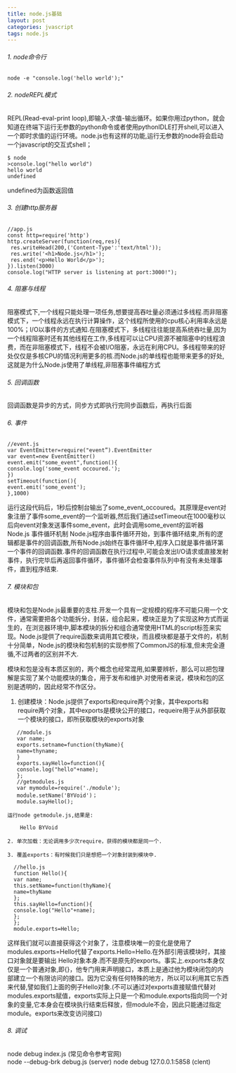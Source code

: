 ```yaml
---
title: node.js基础
layout: post
categories: jvascript
tags: node.js
---
```

###### 1. node命令行
```
node -e "console.log('hello world');"
```
###### 2. nodeREPL模式
REPL(Read-eval-print loop),即输入-求值-输出循环。如果你用过python，就会知道在终端下运行无参数的python命令或者使用pythonIDLE打开shell,可以进入一个即时求值的运行环境。node.js也有这样的功能,运行无参数的node将会启动一个javascript的交互式shell；
```
$ node
>console.log("hello world")
hello world
undefined
```
undefined为函数返回值
###### 3. 创建http服务器
```
//app.js
const http=require('http')
http.createServer(function(req,res){
 res.writeHead(200,('Content-Type':'text/html'));
 res.write('<h1>Node.js</h1>');
 res.end('<p>Hello World</p>');
}).listen(3000)
console.log("HTTP server is listening at port:3000!");
```
###### 4. 阻塞与线程
阻塞模式下,一个线程只能处理一项任务,想要提高吞吐量必须通过多线程.而非阻塞模式下，一个线程永远在执行计算操作，这个线程所使用的cpu核心利用率永远是100%；I/O以事件的方式通知.在阻塞模式下，多线程往往能提高系统吞吐量,因为一个线程阻塞时还有其他线程在工作,多线程可以让CPU资源不被阻塞中的线程浪费，而在非阻塞模式下，线程不会被I/O阻塞，永远在利用CPU。多线程带来的好处仅仅是多核CPU的情况利用更多的核.而Node.js的单线程也能带来更多的好处,这就是为什么Node.js使用了单线程,非阻塞事件编程方式
###### 5. 回调函数
回调函数是异步的方式，同步方式即执行完同步函数后，再执行后面
###### 6. 事件
```
//event.js
var EventEmitter=require("event”).EventEmitter
var event=new EventEmitter()
event.emit("some_event",function(){
console.log('some_event occoured.');
})
setTimeout(function(){
event.emit('some_event');
},1000)
```
运行这段代码后，1秒后控制台输出了some_event_occoured。其原理是event对象注册了事件some_event的一个监听器,然后我们通过setTimeout在1000毫秒以后向event对象发送事件some_event，此时会调用some_event的监听器  
Node.js 事件循环机制
Node.js程序由事件循环开始，到事件循环结束,所有的逻辑都是事件的回调函数,所有Node.js始终在事件循环中,程序入口就是事件循环第一个事件的回调函数.事件的回调函数在执行过程中,可能会发出I/O请求或直接发射事件，执行完毕后再返回事件循环，事件循环会检查事件队列中有没有未处理事件，直到程序结束.  

###### 7. 模块和包
模块和包是Node.js最重要的支柱.开发一个具有一定规模的程序不可能只用一个文件，通常需要把各个功能拆分，封装，组合起来，模块正是为了实现这种方式而诞生的，在浏览器环境中,脚本模块的拆分和组合通常使用HTML的script标签来实现。Node.js提供了require函数来调用其它模块，而且模块都是基于文件的，机制十分简单，Node.js的模块和包机制的实现参照了CommonJS的标准,但未完全遵循,不过两者的区别并不大.  

模块和包是没有本质区别的，两个概念也经常混用,如果要辨析，那么可以把包理解是实现了某个功能模块的集合，用于发布和维护.对使用者来说，模块和包的区别是透明的，因此经常不作区分。  

1. 创建模块：Node.js提供了exports和require两个对象，其中exports和require两个对象，其中exports是模块公开的接口，requeire用于从外部获取一个模块的接口，即所获取模块的exports对象
 ```
    //module.js
    var name;
    exports.setname=function(thyName){
    name=thyname;
    }
    exports.sayHello=function(){
    console.log("hello"+name);
    };
    //getmodules.js
    var mymodule=require('./module');
    module.setName('BYVoid')；
    module.sayHello();
```

    运行node getmodule.js,结果是:  
    
```
    Hello BYVoid
```

    2. 单次加载：无论调用多少次require，获得的模块都是同一个.  

    3. 覆盖exports：有时候我们只是想把一个对象封装到模块中.  
    
```
  //hello.js
  function Hello(){
  var name;
  this.setName=function(thyName){
  name=thyName
  };
  this.sayHello=function(){
  console.log("Hello"+name);
  };
  };
  module.exports=Hello;
```

这样我们就可以直接获得这个对象了，注意模块唯一的变化是使用了modules.exports=Hello代替了exports.Hello=Hello.在外部引用该模块时，其接口对象就是要输出
Hello对象本身.而不是原先的exports。事实上.exports本身仅仅是一个普通对象,即{}，他专门用来声明接口，本质上是通过他为模块闭包的内部建立一个有限访问的接口。因为它没有任何特殊的地方，所以可以利用其它东西来代替,譬如我们上面的例子Hello对象.(不可以通过对exports直接赋值代替对modules.exports赋值，exports实际上只是一个和module.exports指向同一个对象的变量,它本身会在模块执行结束后释放，但module不会，因此只能通过指定module。exports来改变访问接口)  

###### 8. 调试
node debug index.js (常见命令参考官网)  
node --debug-brk  debug.js (server) 
node debug 127.0.0.1:5858 (clent)